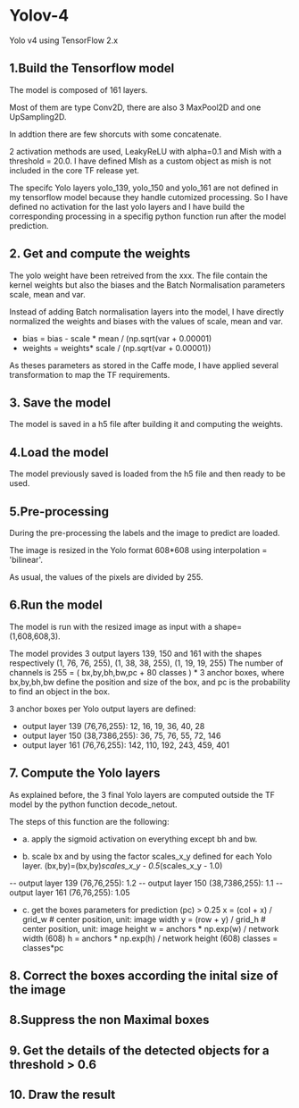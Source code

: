 # Yolov-4
Yolo v4 using TensorFlow 2.x

## 1.Build the Tensorflow model

The model is composed of 161 layers.

Most of them are type Conv2D, there are also 3 MaxPool2D and one UpSampling2D.

In addtion there are few shorcuts with some concatenate.

2 activation methods are used, LeakyReLU with alpha=0.1 and Mish with a threshold = 20.0. I have defined MIsh as a custom object as mish is not  included in the core TF release yet.

The  specifc Yolo layers yolo_139, yolo_150 and  yolo_161 are not defined in my tensorflow model because they handle cutomized processing. So I have defined no activation for the last yolo layers and I have build the corresponding processing in a specifig python function run after the model prediction.

## 2. Get and compute the weights
The yolo weight have been retreived from the xxx. The file contain the kernel weights but also the biases and the Batch Normalisation parameters scale, mean and var.

Instead of adding Batch normalisation layers into the model, I have directly normalized the weights and biases with the values of scale, mean and var.

 - bias = bias - scale  * mean / (np.sqrt(var + 0.00001)
 - weights = weights* scale / (np.sqrt(var + 0.00001))

As theses parameters as stored in the Caffe mode, I have applied several transformation to map the TF requirements.

## 3. Save the model
The model is saved in a h5 file after building it and computing the weights.

## 4.Load the model
The model previously saved is loaded from the h5 file and then ready to be used.

## 5.Pre-processing
During the pre-processing the labels and the image to predict are loaded.

The image is resized in the Yolo format 608*608 using interpolation = 'bilinear'. 

As usual, the values of the pixels are divided by 255.

## 6.Run the model
The model is run with the resized image as input with a shape=(1,608,608,3).

The model provides 3 output layers 139, 150 and 161 with the shapes respectively (1, 76, 76, 255), (1, 38, 38, 255), (1, 19, 19, 255)
The number of channels is 255 = ( bx,by,bh,bw,pc + 80 classes ) * 3 anchor boxes, where bx,by,bh,bw define the position and size of the box, and pc is the probability to find an object in the box.

3 anchor boxes per Yolo output layers are defined: 
 - output layer 139 (76,76,255):  12, 16, 19, 36, 40, 28
 - output layer 150 (38,7386,255):  36, 75, 76, 55, 72, 146
 - output layer 161 (76,76,255):  142, 110, 192, 243, 459, 401


## 7. Compute the Yolo layers
As explained before, the 3 final Yolo layers are computed outside the TF model by the python function decode_netout.

The steps of this function are the following:

- a. apply the sigmoid activation on everything except bh and bw.

- b. scale bx and by using the factor scales_x_y defined for each Yolo layer. (bx,by)=(bx,by)*scales_x_y - 0.5*(scales_x_y - 1.0)

 -- output layer 139 (76,76,255):  1.2
 -- output layer 150 (38,7386,255):  1.1
 -- output layer 161 (76,76,255):  1.05

- c. get the boxes parameters for prediction (pc) > 0.25
                x = (col + x) / grid_w # center position, unit: image width
                y = (row + y) / grid_h # center position, unit: image height
                w = anchors * np.exp(w) / network width (608) 
                h = anchors * np.exp(h) / network height (608)
                classes = classes*pc
 
 
 ## 8. Correct the boxes according the inital size of the image
 
 ## 8.Suppress the non Maximal boxes
 
 ## 9. Get the details of the detected objects for a threshold > 0.6
 
 ## 10. Draw the result

